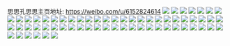 思思孔思思主页地址: https://weibo.com/u/6152824614 
![](https://wx4.sinaimg.cn/mw2000/006IoCKGgy1h906l03yr6j30u0140dms.jpg) 
![](https://wx4.sinaimg.cn/mw2000/006IoCKGgy1h906l0zxzxj30u00xx7ck.jpg) 
![](https://wx4.sinaimg.cn/mw2000/006IoCKGgy1h906l1sepsj316b0u0qcv.jpg) 
![](https://wx4.sinaimg.cn/mw2000/006IoCKGgy1h906kzi3hpj30u0140nbg.jpg) 
![](https://wx4.sinaimg.cn/mw2000/006IoCKGgy1h906l2exifj30u0140jxv.jpg) 
![](https://wx4.sinaimg.cn/mw2000/006IoCKGgy1h906l423ncj30u014046p.jpg) 
![](https://wx4.sinaimg.cn/mw2000/006IoCKGgy1h8wgovv07hj30u01400zk.jpg) 
![](https://wx4.sinaimg.cn/mw2000/006IoCKGgy1h8wgoxl82aj30u0140gut.jpg) 
![](https://wx4.sinaimg.cn/mw2000/006IoCKGgy1h8wgoyekrfj30u0140dnv.jpg) 
![](https://wx4.sinaimg.cn/mw2000/006IoCKGgy1h884drsf39j32c03547wk.jpg) 
![](https://wx4.sinaimg.cn/mw2000/006IoCKGgy1h884dldqgvj32dr38khdx.jpg) 
![](https://wx4.sinaimg.cn/mw2000/006IoCKGgy1h884dxpfilj32c035w1l0.jpg) 
![](https://wx4.sinaimg.cn/mw2000/006IoCKGgy1h884e1phhjj32c0340hdx.jpg) 
![](https://wx4.sinaimg.cn/mw2000/006IoCKGgy1h884e8q69fj32c035gb2c.jpg) 
![](https://wx4.sinaimg.cn/mw2000/006IoCKGgy1h884egfdg9j32c0354npg.jpg) 
![](https://wx4.sinaimg.cn/mw2000/006IoCKGgy1h7ub8qud0zj30u014078s.jpg) 
![](https://wx4.sinaimg.cn/mw2000/006IoCKGgy1h7ub8rvbyrj30u0140jwu.jpg) 
![](https://wx4.sinaimg.cn/mw2000/006IoCKGgy1h7ub8sqey0j31400u0dm4.jpg) 
![](https://wx4.sinaimg.cn/mw2000/006IoCKGgy1h7r34f3fbgj30u014049l.jpg) 
![](https://wx4.sinaimg.cn/mw2000/006IoCKGgy1h7r34h129pj30u0140n7d.jpg) 
![](https://wx4.sinaimg.cn/mw2000/006IoCKGgy1h7r34e5xebj30u0140wpr.jpg) 
![](https://wx4.sinaimg.cn/mw2000/006IoCKGgy1h7gq6nw9qfj30u0113tfa.jpg) 
![](https://wx4.sinaimg.cn/mw2000/006IoCKGgy1h78bgnqpgnj30u00rltb9.jpg) 
![](https://wx4.sinaimg.cn/mw2000/006IoCKGgy1h78bgoieptj30u00rd0w7.jpg) 
![](https://wx4.sinaimg.cn/mw2000/006IoCKGgy1h78bgp4dokj30u00r276g.jpg) 
![](https://wx4.sinaimg.cn/mw2000/006IoCKGgy1h78bgpszagj30u00jg76v.jpg) 
![](https://wx4.sinaimg.cn/mw2000/006IoCKGgy1h72weevuu3j30u01407bf.jpg) 
![](https://wx4.sinaimg.cn/mw2000/006IoCKGgy1h72wedcgehj30va0u0afs.jpg) 
![](https://wx4.sinaimg.cn/mw2000/006IoCKGgy1h72cnnczizj30u0140gtz.jpg) 
![](https://wx4.sinaimg.cn/mw2000/006IoCKGgy1h6ykdcbdbnj30u0140qai.jpg) 
![](https://wx4.sinaimg.cn/mw2000/006IoCKGgy1h6ykddj7uhj30u0140wly.jpg) 
![](https://wx4.sinaimg.cn/mw2000/006IoCKGgy1h6ptevjmz8j30u0140wm4.jpg) 
![](https://wx4.sinaimg.cn/mw2000/006IoCKGgy1h6nsza3u2oj32a6340e82.jpg) 
![](https://wx4.sinaimg.cn/mw2000/006IoCKGgy1h6nszl7lilj32a2340qv6.jpg) 
![](https://wx4.sinaimg.cn/mw2000/006IoCKGgy1h6nszbo9s3j30od0x0wlo.jpg) 
![](https://wx4.sinaimg.cn/mw2000/006IoCKGgy1h6j8tzpdb1j32c034pqv6.jpg) 
![](https://wx4.sinaimg.cn/mw2000/006IoCKGgy1h6j8tjjllcj32c034px08.jpg) 
![](https://wx4.sinaimg.cn/mw2000/006IoCKGgy1h6j8uvqlejj32c0340kjp.jpg) 
![](https://wx4.sinaimg.cn/mw2000/006IoCKGgy1h6j8vbi99dj32c03401ky.jpg) 
![](https://wx4.sinaimg.cn/mw2000/006IoCKGgy1h6hnf7cwftj30n01ds7s0.jpg) 
![](https://wx4.sinaimg.cn/mw2000/006IoCKGgy1h6hnf7teywj30i60rswf1.jpg) 
![](https://wx4.sinaimg.cn/mw2000/006IoCKGgy1h6hnfa9aznj311x1kwabk.jpg) 
![](https://wx4.sinaimg.cn/mw2000/006IoCKGgy1h6hnd7nflaj30ty14eack.jpg) 
![](https://wx4.sinaimg.cn/mw2000/006IoCKGgy1h6hncp6ox2j33402c07wj.jpg) 
![](https://wx4.sinaimg.cn/mw2000/006IoCKGgy1h6hnce0us5j32c03407wk.jpg) 
![](https://wx4.sinaimg.cn/mw2000/006IoCKGgy1h6hnbdu5wdj30n01dsx6j.jpg) 
![](https://wx4.sinaimg.cn/mw2000/006IoCKGgy1h6hncgkqnbj30n01ds7sk.jpg) 
![](https://wx4.sinaimg.cn/mw2000/006IoCKGgy1h4uvjpf8akj32bk340npf.jpg) 
![](https://wx4.sinaimg.cn/mw2000/006IoCKGgy1h4uvielle8j32c0340hdu.jpg) 
![](https://wx4.sinaimg.cn/mw2000/006IoCKGgy1h4uvksqhgpj32bo340u0z.jpg) 
![](https://wx4.sinaimg.cn/mw2000/006IoCKGgy1h4uvld0pkfj30r5107119.jpg) 
![](https://wx4.sinaimg.cn/mw2000/006IoCKGgy1h4uvlj7d2zj31041cngwi.jpg) 
![](https://wx4.sinaimg.cn/mw2000/006IoCKGgy1h4usnmo0ojj31hc0u049w.jpg) 
![](https://wx4.sinaimg.cn/mw2000/006IoCKGgy1h4suntwbwuj32c02dcb2a.jpg) 
![](https://wx4.sinaimg.cn/mw2000/006IoCKGgy1h4sunx72bwj32c02d4b2a.jpg) 
![](https://wx4.sinaimg.cn/mw2000/006IoCKGgy1h4suqav28tj32c0340x6r.jpg) 
![](https://wx4.sinaimg.cn/mw2000/006IoCKGgy1h4suondvy4j32c02rihdu.jpg) 
![](https://wx4.sinaimg.cn/mw2000/006IoCKGgy1h4suoprfobj32c0340npe.jpg) 
![](https://wx4.sinaimg.cn/mw2000/006IoCKGgy1h4suouheo6j32c03407wj.jpg) 
![](https://wx4.sinaimg.cn/mw2000/006IoCKGgy1h4sup485ibj32c03407wj.jpg) 
![](https://wx4.sinaimg.cn/mw2000/006IoCKGly1h4n63vv3ydj30u0140qb7.jpg) 
![](https://wx4.sinaimg.cn/mw2000/006IoCKGly1h4n63vdw49j30u014iqc3.jpg) 
![](https://wx4.sinaimg.cn/mw2000/006IoCKGly1h4n64udlvpj30n01ds78z.jpg) 
